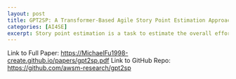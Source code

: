 ```yaml
---
layout: post
title: GPT2SP: A Transformer-Based Agile Story Point Estimation Approach
categories: [AI4SE]
excerpt: Story point estimation is a task to estimate the overall effort required to fully implement a product backlog item. Various estimation approaches (e.g., Planning Poker, Analogy, and expert judgment) are widely-used, yet they are still inaccurate and may be subjective, leading to ineffective sprint planning. Recent work proposed Deep-SE, a deep learning-based Agile story point estimation approach, yet it is still inaccurate, not transferable to other projects, and not interpretable. In this paper, we propose GPT2SP, a Transformer-based Agile Story Point Estimation approach. Our GPT2SP employs a GPT-2 pre-trained language model with a GPT-2 Transformer-based architecture, allowing our GPT2SP models to better capture the relationship among words while considering the context surrounding a given word and its position in the sequence and be transferable to other projects, while being interpretable. Through an extensive evaluation on 23,313 issues that span across 16 open-source software projects with 10 existing baseline approaches for within- and cross-project scenarios, our results show that our GPT2SP approach achieves a median MAE of 1.16, which is (1) 34%-57% more accurate than existing baseline approaches for within-project estimations; (2) 39%-49% more accurate than existing baseline approaches for cross-project estimations. The ablation study also shows that the GPT-2 architecture used in our approach substantially improves Deep-SE by 6%-47%, highlighting the significant advancement of the AI for Agile story point estimation. Finally, we develop a proof-of-concept tool to help practitioners better understand the most important words that contributed to the story point estimation of the given issue with the best supporting examples from past estimates. Our survey study with 16 Agile practitioners shows that the story point estimation task is perceived as an extremely challenging task. In addition, our AI-based story point estimation with explanations is perceived as more useful and trustworthy than without explanations, highlighting the practical need of our Explainable AI-based story point estimation approach.
---
```


Link to Full Paper: https://MichaelFu1998-create.github.io/papers/gpt2sp.pdf
Link to GitHub Repo: https://github.com/awsm-research/gpt2sp